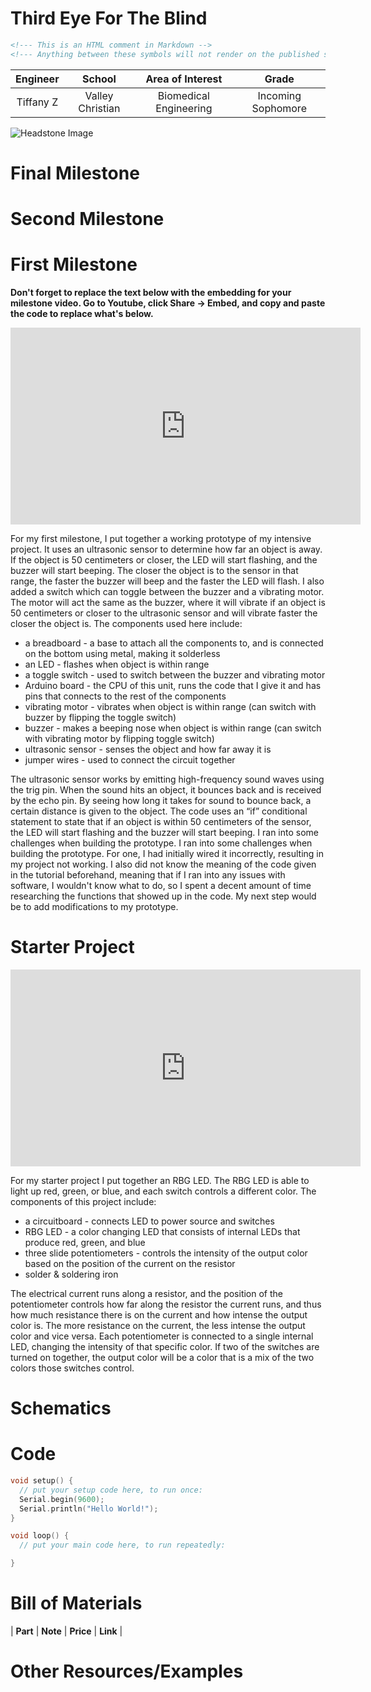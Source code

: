 # Third Eye For The Blind
<!--- Replace this text with a brief description (2-3 sentences) of your project. This description should draw the reader in and make them interested in what you've built. You can include what the biggest challenges, takeaways, and triumphs from completing the project were. As you complete your portfolio, remember your audience is less familiar than you are with all that your project entails!

You should comment out all portions of your portfolio that you have not completed yet, as well as any instructions: -->
```HTML 
<!--- This is an HTML comment in Markdown -->
<!--- Anything between these symbols will not render on the published site -->
```

| **Engineer** | **School** | **Area of Interest** | **Grade** |
|:--:|:--:|:--:|:--:|
| Tiffany Z | Valley Christian | Biomedical Engineering | Incoming Sophomore

<!--- **Replace the BlueStamp logo below with an image of yourself and your completed project. Follow the guide [here](https://tomcam.github.io/least-github-pages/adding-images-github-pages-site.html) if you need help.** -->

![Headstone Image](logo.svg)
  
# Final Milestone

<!--- **Don't forget to replace the text below with the embedding for your milestone video. Go to Youtube, click Share -> Embed, and copy and paste the code to replace what's below.**

<iframe width="560" height="315" src="https://www.youtube.com/embed/F7M7imOVGug" title="YouTube video player" frameborder="0" allow="accelerometer; autoplay; clipboard-write; encrypted-media; gyroscope; picture-in-picture; web-share" allowfullscreen></iframe>

For your final milestone, explain the outcome of your project. Key details to include are:
- What you've accomplished since your previous milestone
- What your biggest challenges and triumphs were at BSE
- A summary of key topics you learned about
- What you hope to learn in the future after everything you've learned at BSE -->



# Second Milestone

<!--- **Don't forget to replace the text below with the embedding for your milestone video. Go to Youtube, click Share -> Embed, and copy and paste the code to replace what's below.**

<iframe width="560" height="315" src="https://www.youtube.com/embed/y3VAmNlER5Y" title="YouTube video player" frameborder="0" allow="accelerometer; autoplay; clipboard-write; encrypted-media; gyroscope; picture-in-picture; web-share" allowfullscreen></iframe>

For your second milestone, explain what you've worked on since your previous milestone. You can highlight:
- Technical details of what you've accomplished and how they contribute to the final goal
- What has been surprising about the project so far
- Previous challenges you faced that you overcame
- What needs to be completed before your final milestone -->

# First Milestone

**Don't forget to replace the text below with the embedding for your milestone video. Go to Youtube, click Share -> Embed, and copy and paste the code to replace what's below.**

<iframe width="560" height="315" src="https://www.youtube.com/embed/yANam3uWhAs" title="YouTube video player" frameborder="0" allow="accelerometer; autoplay; clipboard-write; encrypted-media; gyroscope; picture-in-picture; web-share" allowfullscreen></iframe>

For my first milestone, I put together a working prototype of my intensive project. It uses an ultrasonic sensor to determine how far an object is away. If the object is 50 centimeters or closer, the LED will start flashing, and the buzzer will start beeping. The closer the object is to the sensor in that range, the faster the buzzer will beep and the faster the LED will flash. I also added a switch which can toggle between the buzzer and a vibrating motor. The motor will act the same as the buzzer, where it will vibrate if an object is 50 centimeters or closer to the ultrasonic sensor and will vibrate faster the closer the object is.
The components used here include:
- a breadboard - a base to attach all the components to, and is connected on the bottom using metal, making it solderless
- an LED - flashes when object is within range
- a toggle switch - used to switch between the buzzer and vibrating motor
- Arduino board - the CPU of this unit, runs the code that I give it and has pins that connects to the rest of the components
- vibrating motor - vibrates when object is within range (can switch with buzzer by flipping the toggle switch)
- buzzer - makes a beeping nose when object is within range (can switch with vibrating motor by flipping toggle switch)
- ultrasonic sensor - senses the object and how far away it is
- jumper wires - used to connect the circuit together

The ultrasonic sensor works by emitting high-frequency sound waves using the trig pin. When the sound hits an object, it bounces back and is received by the echo pin. By seeing how long it takes for sound to bounce back, a certain distance is given to the object. The code uses an “if” conditional statement to state that if an object is within 50 centimeters of the sensor, the LED will start flashing and the buzzer will start beeping. I ran into some challenges when building the prototype. I ran into some challenges when building the prototype. For one, I had initially wired it incorrectly, resulting in my project not working. I also did not know the meaning of the code given in the tutorial beforehand, meaning that if I ran into any issues with software, I wouldn't know what to do, so I spent a decent amount of time researching the functions that showed up in the code. My next step would be to add modifications to my prototype. 
# Starter Project

<iframe width="560" height="315" src="https://www.youtube.com/embed/Fm-Xq8GF3oU" title="YouTube video player" frameborder="0" allow="accelerometer; autoplay; clipboard-write; encrypted-media; gyroscope; picture-in-picture; web-share" allowfullscreen></iframe>


For my starter project I put together an RBG LED. The RBG LED is able to light up red, green, or blue, and each switch controls a different color. 
The components of this project include: 
- a circuitboard - connects LED to power source and switches
- RBG LED - a color changing LED that consists of internal LEDs that produce red, green, and blue
- three slide potentiometers - controls the intensity of the output color based on the position of the current on the resistor
- solder & soldering iron

The electrical current runs along a resistor, and the position of the potentiometer controls how far along the resistor the current runs, and thus how much resistance there is on the current and how intense the output color is. The more resistance on the current, the less intense the output color and vice versa. Each potentiometer is connected to a single internal LED, changing the intensity of that specific color. If two of the switches are turned on together, the output color will be a color that is a mix of the two colors those switches control. 

# Schematics 
<!--- Here's where you'll put images of your schematics. [Tinkercad](https://www.tinkercad.com/blog/official-guide-to-tinkercad-circuits) and [Fritzing](https://fritzing.org/learning/) are both great resoruces to create professional schematic diagrams, though BSE recommends Tinkercad becuase it can be done easily and for free in the browser. -->

# Code
<!--- Here's where you'll put your code. The syntax below places it into a block of code. Follow the guide [here]([url](https://www.markdownguide.org/extended-syntax/)) to learn how to customize it to your project needs. -->

```c++
void setup() {
  // put your setup code here, to run once:
  Serial.begin(9600);
  Serial.println("Hello World!");
}

void loop() {
  // put your main code here, to run repeatedly:

}
```

# Bill of Materials
<!--- Here's where you'll list the parts in your project. To add more rows, just copy and paste the example rows below.
Don't forget to place the link of where to buy each component inside the quotation marks in the corresponding row after href =. Follow the guide [here]([url](https://www.markdownguide.org/extended-syntax/)) to learn how to customize this to your project needs. -->

| **Part** | **Note** | **Price** | **Link** |
<!--- |:--:|:--:|:--:|:--:|
| Item Name | What the item is used for | $Price | <a href="https://www.amazon.com/Arduino-A000066-ARDUINO-UNO-R3/dp/B008GRTSV6/"> Link </a> |
| Item Name | What the item is used for | $Price | <a href="https://www.amazon.com/Arduino-A000066-ARDUINO-UNO-R3/dp/B008GRTSV6/"> Link </a> |
| Item Name | What the item is used for | $Price | <a href="https://www.amazon.com/Arduino-A000066-ARDUINO-UNO-R3/dp/B008GRTSV6/"> Link </a> |-->

# Other Resources/Examples
<!--- One of the best parts about Github is that you can view how other people set up their own work. Here are some past BSE portfolios that are awesome examples. You can view how they set up their portfolio, and you can view their index.md files to understand how they implemented different portfolio components.
- [Example 1](https://trashytuber.github.io/YimingJiaBlueStamp/)
- [Example 2](https://sviatil0.github.io/Sviatoslav_BSE/)
- [Example 3](https://arneshkumar.github.io/arneshbluestamp/)

To watch the BSE tutorial on how to create a portfolio, click here. -->
